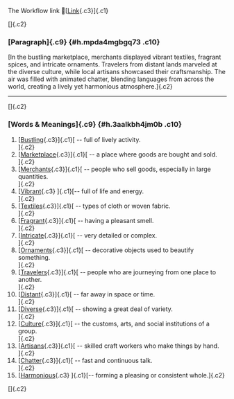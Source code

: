The Workflow link
👏[[Link](https://www.google.com/url?q=http://www.google.com&sa=D&source=editors&ust=1759933916517176&usg=AOvVaw0hIDo1T9cdwR8SvD-YHTgU){.c3}]{.c1}

[]{.c2}

### [Paragraph]{.c9} {#h.mpda4mgbgq73 .c10}

[In the bustling marketplace, merchants displayed vibrant textiles,
fragrant spices, and intricate ornaments. Travelers from distant lands
marveled at the diverse culture, while local artisans showcased their
craftsmanship. The air was filled with animated chatter, blending
languages from across the world, creating a lively yet harmonious
atmosphere.]{.c2}

------------------------------------------------------------------------

[]{.c2}

### [Words & Meanings]{.c9} {#h.3aalkbh4jm0b .c10}

1.  [[Bustling](https://www.google.com/url?q=http://www.google.com&sa=D&source=editors&ust=1759933916519013&usg=AOvVaw0Zo5OVuYunvtSVzSybhsG4){.c3}]{.c1}[ --
    full of lively activity.\
    ]{.c2}
2.  [[Marketplace](https://www.google.com/url?q=http://www.google.com&sa=D&source=editors&ust=1759933916519445&usg=AOvVaw2BOugOiWlKVF6IGm_9iGYC){.c3}]{.c1}[ --
    a place where goods are bought and sold.\
    ]{.c2}
3.  [[Merchants](https://www.google.com/url?q=http://www.google.com&sa=D&source=editors&ust=1759933916519902&usg=AOvVaw1pVOHdbpb38l7dKVSOIKdj){.c3}]{.c1}[ --
    people who sell goods, especially in large quantities.\
    ]{.c2}
4.  [[Vibrant](https://www.google.com/url?q=http://www.google.com&sa=D&source=editors&ust=1759933916520348&usg=AOvVaw1tg_lb4A3pZen3GwglfQMS){.c3}
    ]{.c1}[-- full of life and energy.\
    ]{.c2}
5.  [[Textiles](https://www.google.com/url?q=http://www.google.com&sa=D&source=editors&ust=1759933916520697&usg=AOvVaw3MG12fjAc4CVtbYIM0XKL6){.c3}]{.c1}[ --
    types of cloth or woven fabric.\
    ]{.c2}
6.  [[Fragrant](https://www.google.com/url?q=http://www.google.com&sa=D&source=editors&ust=1759933916521052&usg=AOvVaw2Yl_D54I7L_n-3WYHQmXtC){.c3}]{.c1}[ --
    having a pleasant smell.\
    ]{.c2}
7.  [[Intricate](https://www.google.com/url?q=http://www.google.com&sa=D&source=editors&ust=1759933916521416&usg=AOvVaw0TRmP3ZIKozOqzbuq9_jQN){.c3}]{.c1}[ --
    very detailed or complex.\
    ]{.c2}
8.  [[Ornaments](https://www.google.com/url?q=http://www.google.com&sa=D&source=editors&ust=1759933916521888&usg=AOvVaw3hyOHrRFh9gxG_ez1gK9q-){.c3}]{.c1}[ --
    decorative objects used to beautify something.\
    ]{.c2}
9.  [[Travelers](https://www.google.com/url?q=http://www.google.com&sa=D&source=editors&ust=1759933916522308&usg=AOvVaw2reDwhw33i_il5I534H6m8){.c3}]{.c1}[ --
    people who are journeying from one place to another.\
    ]{.c2}
10. [[Distant](https://www.google.com/url?q=http://www.google.com&sa=D&source=editors&ust=1759933916522687&usg=AOvVaw0FWJFZirLA-sm8IEJBGQEH){.c3}]{.c1}[ --
    far away in space or time.\
    ]{.c2}
11. [[Diverse](https://www.google.com/url?q=http://www.google.com&sa=D&source=editors&ust=1759933916523030&usg=AOvVaw0TTbxe01-57ivFPpvcBzGJ){.c3}]{.c1}[ --
    showing a great deal of variety.\
    ]{.c2}
12. [[Culture](https://www.google.com/url?q=http://www.google.com&sa=D&source=editors&ust=1759933916523371&usg=AOvVaw2Or9EhgppZxoAhjTq3HtEO){.c3}]{.c1}[ --
    the customs, arts, and social institutions of a group.\
    ]{.c2}
13. [[Artisans](https://www.google.com/url?q=http://www.google.com&sa=D&source=editors&ust=1759933916523729&usg=AOvVaw2f_b3YuBoWYYmyX7t8tmO-){.c3}]{.c1}[ --
    skilled craft workers who make things by hand.\
    ]{.c2}
14. [[Chatter](https://www.google.com/url?q=http://www.google.com&sa=D&source=editors&ust=1759933916524094&usg=AOvVaw00cZ9P05hiDo8f9r5tZ83P){.c3}]{.c1}[ --
    fast and continuous talk.\
    ]{.c2}
15. [[Harmonious](https://www.google.com/url?q=http://www.google.com&sa=D&source=editors&ust=1759933916524472&usg=AOvVaw1Ua_bMJP3pPUbAbhjWLlMx){.c3}
    ]{.c1}[-- forming a pleasing or consistent whole.]{.c2}

[]{.c2}
